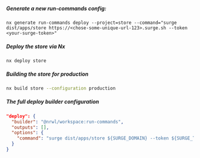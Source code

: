 ##### Generate a new run-commands config:

```shell
nx generate run-commands deploy --project=store --command="surge dist/apps/store https://<chose-some-unique-url-123>.surge.sh --token <your-surge-token>"
```

##### Deploy the store via Nx

```shell
nx deploy store
```

##### Building the store for production

```bash
nx build store --configuration production
```

##### The full deploy builder configuration

```json
"deploy": {
  "builder": "@nrwl/workspace:run-commands",
  "outputs": [],
  "options": {
    "command": "surge dist/apps/store ${SURGE_DOMAIN} --token ${SURGE_TOKEN}"
  }
}
```
